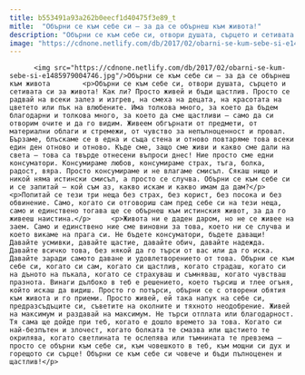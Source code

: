 ```yaml
---
title: b553491a93a262b0eecf1d40475f3e89_t
mitle:  "Обърни се към себе си – за да се обърнеш към живота!"
description: "Обърни се към себе си, отвори душата, сърцето и сетивата си за живота! Как ли? Просто живей и бъди щастлив. Просто се радвай на всеки залез и изгрев, на смеха на децата, на красотата на цветето или пък на влюбените. Има толкова много, за което да бъдем благодарни и толкова много, за което да сме …"
image: "https://cdnone.netlify.com/db/2017/02/obarni-se-kum-sebe-si-e1485979004746.jpg"
---
```


          <img src="https://cdnone.netlify.com/db/2017/02/obarni-se-kum-sebe-si-e1485979004746.jpg"/>Обърни се към себе си – за да се обърнеш към живота        <p>Обърни се към себе си, отвори душата, сърцето и сетивата си за живота! Как ли? Просто живей и бъди щастлив. Просто се радвай на всеки залез и изгрев, на смеха на децата, на красотата на цветето или пък на влюбените. Има толкова много, за което да бъдем благодарни и толкова много, за което да сме щастливи – само да си отворим очите и да го видим. Живеем обгърнати от предмети, от материални облаги и стремежи, от чувство за непълноценност и провал. Бързаме, блъскаме се в една и съща стена и отново повтаряме това всеки един ден отново и отново. Къде сме, защо сме живи и какво сме дали на света – това са твърде отнесени въпроси днес! Ние просто сме едни консуматори. Консумираме любов, консумираме страх, тъга, болка, радост, вяра. Просто консумираме и не влагаме смисъл. Сякаш нищо и никой няма истински смисъл, а просто се случва. Обърни се към себе си и се запитай – кой съм аз, какво искам и какво имам да дам?</p> <p>Попитай се тези три неща без страх, без корист, без посока и без обвинение. Само, когато си отговориш сам пред себе си на тези неща, само и единствено тогава ще се обърнеш към истинския живот, за да го живееш наистина.</p>     <p>Живота ни е даден даром, но не се живее на заем. Само и единствено ние сме виновни за това, което ни се случва и което викаме на прага си. Не бъдете консуматори, бъдете даващи! Давайте усмивки, давайте щастие, давайте обич, давайте надежда. Давайте всичко това, без някой да го търси от вас или да го иска. Давайте заради самото даване и удовлетворението от това. Обърни се към себе си, когато си сам, когато си щастлив, когато страдаш, когато си на дъното на пъкала, когато се страхуваш и съмняваш, когато чувстваш празнота. Винаги дълбоко в теб е решението, което търсиш и тлее огъня, който искаш да видиш. Просто го потърси, обърни се с отворени обятия към живота и го приеми. Просто живей, ей така напук на себе си, предразсъдъците си, съветите на околните и тяхното неодобрение. Живей на максимум и раздавай на максимум. Не търси отплата или благодарност. Тя сама ще дойде при теб, когато е дошло времето за това. Когато си най-безпътен и злочест, когато болката те смазва или щастието те окрилява, когато светлината те ослепява или тъмнината те превзема – просто се обърни към себе си, към човешкото в теб, към мощни си дух и горещото си сърце! Обърни се към себе си човече и бъди пълноценен и щастлив!</p>        